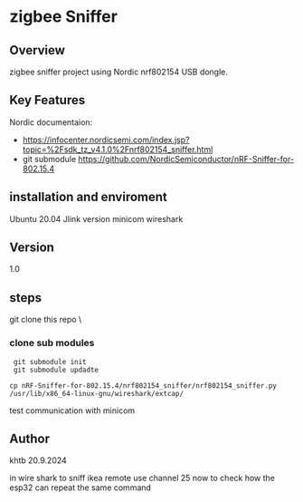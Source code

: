 # zigbee Sniffer

## Overview
zigbee sniffer project using Nordic nrf802154 USB dongle.
## Key Features
Nordic documentaion:
- https://infocenter.nordicsemi.com/index.jsp?topic=%2Fsdk_tz_v4.1.0%2Fnrf802154_sniffer.html
- git submodule https://github.com/NordicSemiconductor/nRF-Sniffer-for-802.15.4

## installation and enviroment
Ubuntu 20.04
Jlink version 
minicom
wireshark

## Version
1.0

## steps
git clone this repo         \
### clone sub modules
` git submodule init`       \
` git submodule updadte`    



`cp nRF-Sniffer-for-802.15.4/nrf802154_sniffer/nrf802154_sniffer.py   /usr/lib/x86_64-linux-gnu/wireshark/extcap/
`

test communication with minicom 
## Author
khtb
20.9.2024



in wire shark to sniff ikea remote use channel 25
now to check how the esp32 can repeat the same command 

